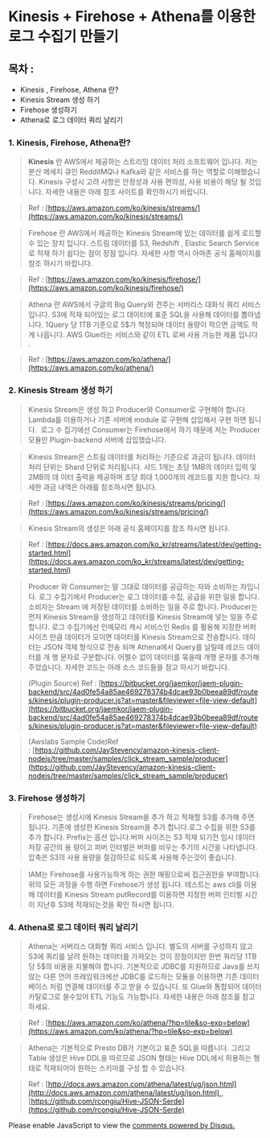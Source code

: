 # Kinesis + Firehose + Athena를 이용한 로그 수집기 만들기

## 목차 :

- Kinesis , Firehose, Athena 란?
- Kinesis Stream 생성 하기
- Firehose 생성하기
- Athena로 로그 데이터 쿼리 날리기

### 1. Kinesis, Firehose, Athena란?
  > **Kinesis** 란 AWS에서 제공하는 스트리밍 데이터 처리 소프트웨어 입니다. 저는 분산 메세지 큐인 RedditMQ나 Kafka와 같은 서비스를 하는 역할로 이해했습니다.
  Kinesis 구성시 고려 사항은 안정성과 사용 편의성, 사용 비용이 해당 될 것입니다. 자세한 내용은 아래 참조 사이트를 확인하시기 바랍니다.
  
  > Ref : [https://aws.amazon.com/ko/kinesis/streams/](https://aws.amazon.com/ko/kinesis/streams/)

  > Firehose 란 AWS에서 제공하는 Kinesis Stream에 있는 데이터를 쉽게 로드할 수 있는 장치 입니다. 스트림 데이터를 S3, Redshift , Elastic Search Service   로 적재 하기 쉽다는 점이 장점 입니다. 자세한 사항 역시 아마존 공식 홈페이지를 참조 하시기 바랍니다.
  
  > Ref : [https://aws.amazon.com/ko/kinesis/firehose/](https://aws.amazon.com/ko/kinesis/firehose/)

  > Athena 란 AWS에서 구글의 Big Query와 견주는 서버리스 대화식 쿼리 서비스 입니다. S3에 적재 되어있는 로그 데이터에 표준 SQL을 사용해 데이터를 뽑아냅니다.       1Query 당 1TB 기준으로 5$가 책정되며 데이터 용량이 적으면 금액도 적게 나옵니다. AWS Glue라는 서비스와 같이 ETL 로써 사용 가능한 제품 입니다 .
  
  > Ref : [https://aws.amazon.com/ko/athena/](https://aws.amazon.com/ko/athena/)

### 2. Kinesis Stream 생성 하기
  > Kinesis Stream은 생성 하고 Producer와 Consumer로 구현해야 합니다. Lambda를 이용하거나 기존 서버에 module 로 구현해 삽입해서 구현 하면 됩니다.  로그 수   집기에선 Consumer는 Firehose에서 하기 때문에 저는 Producer 모듈만 Plugin-backend 서버에 삽입했습니다.

  > Kinesis Stream은 스트림 데이터를 처리하는 기준으로 과금이 됩니다. 데이터 처리 단위는 Shard 단위로 처리됩니다. 샤드 1개는 초당 1MB의 데이터 입력 및 2MB의 데   이터 출력을 제공하며 초당 최대 1,000개의 레코드를 지원 합니다. 자세한 과금 내역은 아래를 참조하시면 됩니다.
  
  > Ref : [https://aws.amazon.com/ko/kinesis/streams/pricing/](https://aws.amazon.com/ko/kinesis/streams/pricing/)

  > Kinesis Stream의 생성은 아래 공식 홈페이지를 참조 하시면 됩니다.
  
  > Ref : [https://docs.aws.amazon.com/ko_kr/streams/latest/dev/getting-started.html](https://docs.aws.amazon.com/ko_kr/streams/latest/dev/getting-started.html)

  > Producer 와 Consumer는 말 그대로 데이터를 공급하는 자와 소비하는 자입니다. 로그 수집기에서 Producer는 로그 데이터를 수집, 공급을 위한 일을 합니다. 소비자는   Stream 에 저장된 데이터를 소비하는 일을 주로 합니다.
  Producer는 먼저 Kinesis Stream을 생성하고 데이터를 Kinesis Stream에 넣는 일을 주로 합니다. 로그 수집기에선 인메모리 캐시 서비스인 Redis 를 활용해 지정한     버퍼 사이즈 만큼 데이터가 모이면 데이터를 Kinesis Stream으로 전송합니다. 데이터는 JSON 객체 형식으로 전송 되며 Athena에서 Query를 날릴때 레코드 데이터를 개     행 문자로 구분합니다. 어쩔수 없이 데이터를 묶을때 개행 문자를 추가해 주었습니다. 자세한 코드는 아래 소스 코드들을 참고 하시기 바랍니다.
  
  > (Plugin Source) Ref : [https://bitbucket.org/jaemkor/jaem-plugin-backend/src/4ad0fe54a85ae469278374b4dcae93b0beea89df/routes/kinesis/plugin-producer.js?at=master&fileviewer=file-view-default](https://bitbucket.org/jaemkor/jaem-plugin-backend/src/4ad0fe54a85ae469278374b4dcae93b0beea89df/routes/kinesis/plugin-producer.js?at=master&fileviewer=file-view-default)
  
  > (Awslabs Sample Code)Ref : [https://github.com/JayStevency/amazon-kinesis-client-nodejs/tree/master/samples/click_stream_sample/producer](https://github.com/JayStevency/amazon-kinesis-client-nodejs/tree/master/samples/click_stream_sample/producer)

### 3. Firehose 생성하기
  > Firehose는 생성시에 Kinesis Stream을 추가 하고 적재할 S3를 추가해 주면 됩니다.
  기존에 생성한 Kinesis Stream을 추가 합니다.로그 수집을 위한 S3를 추가 합니다. Prefix는 옵션 입니다.버퍼 사이즈는 S3 적재 되기전 임시 데이터 저장 공간의 용     량이고 퍼버 인터벌은 버퍼를 비우는 주기의 시간을 나타냅니다. 압축은 S3의 사용 용량을 절감하므로 되도록 사용해 주는것이 좋습니다.


  > IAM는 Firehose를 사용가능하게 하는 권한 매핑으로써 접근권한을 부여합니다. 위의 모든 과정을 수행 하면 Firehose가 생성 됩니다. 테스트는 aws cli를 이용 해 데이터를 Kinesis Stream putRecord를 이용하면 지정한 버퍼 인터벌 시간이 지난후 S3에 적재되는것을 확인 하시면 됩니다.

### 4. Athena로 로그 데이터 쿼리 날리기

  > Athena는 서버리스 대화형 쿼리 서비스 입니다. 별도의 서버를 구성하지 않고 S3에 쿼리를 날려 원하는 데이터를 가져오는 것이 장점이지만 한번 쿼리당 1TB 당 5$의 비용을 지불해야 합니다. 기본적으로 JDBC를 지원하므로 Java를 쓰지 않는 다른 언어 프레임워크에선 JDBC를 로드하는 모듈을 이용하면 기존 데이터베이스 처럼 연결해 데이터를 주고 받을 수 있습니다. 또 Glue와 통합되어 데이터 카탈로그로 쓸수있어 ETL 기능도 가능합니다. 자세한 내용은 아래 참조를 참고 하세요.

  > Ref : [https://aws.amazon.com/ko/athena/?hp=tile&so-exp=below](https://aws.amazon.com/ko/athena/?hp=tile&so-exp=below)

  > Athena는 기본적으로 Presto DB가 기본이고 표준 SQL을 따릅니다. 그리고 Table 생성은 Hive DDL을 따르므로 JSON 형태는 Hive DDL에서 허용하는 형태로 적재되어야 원하는 스키마를 구성 할 수 있습니다.

  > Ref : [http://docs.aws.amazon.com/athena/latest/ug/json.html](http://docs.aws.amazon.com/athena/latest/ug/json.html) , [https://github.com/rcongiu/Hive-JSON-Serde](https://github.com/rcongiu/Hive-JSON-Serde)

  <div id="disqus_thread"></div>
<script>

/**
*  RECOMMENDED CONFIGURATION VARIABLES: EDIT AND UNCOMMENT THE SECTION BELOW TO INSERT DYNAMIC VALUES FROM YOUR PLATFORM OR CMS.
*  LEARN WHY DEFINING THESE VARIABLES IS IMPORTANT: https://disqus.com/admin/universalcode/#configuration-variables*/
/*
var disqus_config = function () {
this.page.url = PAGE_URL;  // Replace PAGE_URL with your page's canonical URL variable
this.page.identifier = PAGE_IDENTIFIER; // Replace PAGE_IDENTIFIER with your page's unique identifier variable
};
*/
(function() { // DON'T EDIT BELOW THIS LINE
var d = document, s = d.createElement('script');
s.src = 'https://jaemtech.disqus.com/embed.js';
s.setAttribute('data-timestamp', +new Date());
(d.head || d.body).appendChild(s);
})();
</script>
<noscript>Please enable JavaScript to view the <a href="https://disqus.com/?ref_noscript">comments powered by Disqus.</a></noscript>
                            
